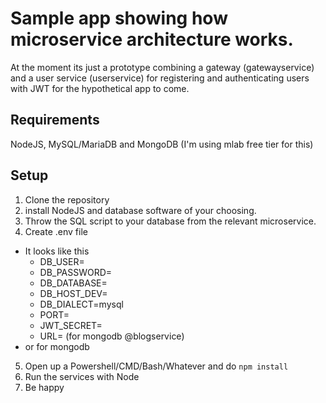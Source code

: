 # Sample app showing how microservice architecture works. 

At the moment its just a prototype combining a gateway (gatewayservice) and a user service (userservice) for registering and authenticating users with JWT for the hypothetical app to come. 

## Requirements
NodeJS, MySQL/MariaDB and MongoDB (I'm using mlab free tier for this)

## Setup
1. Clone the repository 
2. install NodeJS and database software of your choosing. 
3. Throw the SQL script to your database from the relevant microservice. 
4. Create .env file
* It looks like this
    * DB_USER=
    * DB_PASSWORD=
    * DB_DATABASE=
    * DB_HOST_DEV=
    * DB_DIALECT=mysql
    * PORT=
    * JWT_SECRET=
    * URL= (for mongodb @blogservice)
* or for mongodb 
5. Open up a Powershell/CMD/Bash/Whatever and do `npm install`
6. Run the services with Node 
7. Be happy 


 
